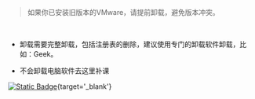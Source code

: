 > 如果你已安装旧版本的VMware，请提前卸载，避免版本冲突。  

<br>

- 卸载需要完整卸载，包括注册表的删除，建议使用专门的卸载软件卸载，比如：Geek。  

- 不会卸载电脑软件去这里补课  

[![Static Badge](https://img.shields.io/badge/%E7%82%B9%E5%87%BB%E5%89%8D%E5%BE%80-8A2BE2)](/computerKnowledge/02%20使用知识/00%20必要常识/04%20软件安装与卸载.md){target='_blank'}



